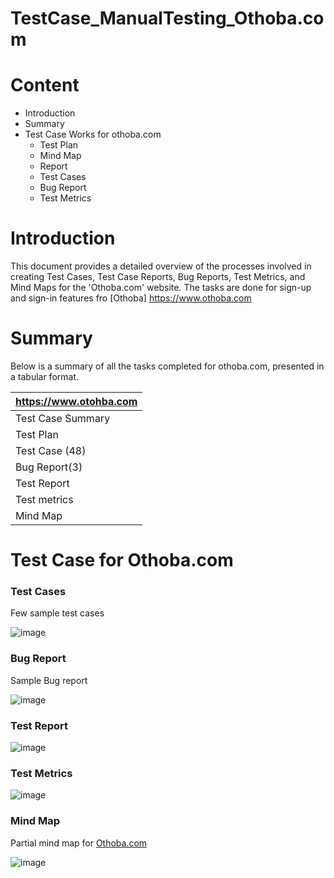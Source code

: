 # TestCase_ManualTesting_Othoba.com

# Content

- Introduction
- Summary
- Test Case Works for othoba.com
  - Test Plan
  - Mind Map
  - Report
  - Test Cases
  - Bug Report
  - Test Metrics

 # Introduction 
 This document provides a detailed overview of the processes involved in creating Test Cases, Test Case Reports, Bug Reports, Test Metrics, and Mind Maps for the 'Othoba.com' website.
 The tasks are done for sign-up and sign-in features fro [Othoba] https://www.othoba.com

 # Summary

Below is a summary of all the tasks completed for othoba.com, presented in a tabular format.

| https://www.otohba.com |  
| :-------------------------- |
| Test Case Summary           |
| Test Plan                   |
| Test Case (48)              |
| Bug Report(3)               | 
| Test Report                 | 
| Test metrics                |
| Mind Map                    |


# Test Case for Othoba.com

### Test Cases

Few sample test cases

![image](https://github.com/jasin0x/TestCase_ManualTesting_Othoba.com/assets/46416678/4f4059ab-63a0-4665-a3e5-4df1672c6175)

### Bug Report

Sample Bug report

![image](https://github.com/jasin0x/TestCase_ManualTesting_Othoba.com/assets/46416678/3b8d62b7-285e-4d68-89ba-d8a4e5c642f2)

### Test Report

![image](https://github.com/jasin0x/TestCase_ManualTesting_Othoba.com/assets/46416678/3e32167f-9cf4-4236-88cf-53ebff97ed65)

### Test Metrics

![image](https://github.com/jasin0x/TestCase_ManualTesting_Othoba.com/assets/46416678/789fd0d0-3a49-40f9-8697-697f9e8cca65)

### Mind Map

Partial mind map for [Othoba.com](https://www.othoba.com)

![image](https://github.com/jasin0x/TestCase_ManualTesting_Othoba.com/assets/46416678/14c3f5eb-9d78-43f9-842a-f8da56eedf42)









